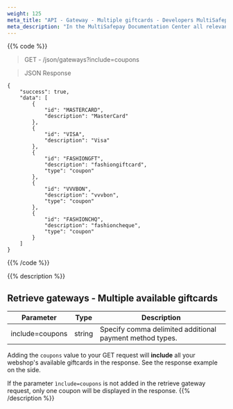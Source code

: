 ```yaml
---
weight: 125
meta_title: "API - Gateway - Multiple giftcards - Developers MultiSafepay"
meta_description: "In the MultiSafepay Documentation Center all relevant information regarding our Plugins and API. As well as Support pages for Payment Method, Tools and General Questions. You can also find the contact details of our Support Team and Integration Team."
---
```

{{% code %}}

> GET - /json/gateways?include=coupons


> JSON Response

```shell
{
    "success": true,
    "data": [
        {
            "id": "MASTERCARD",
            "description": "MasterCard"
        },
        {
            "id": "VISA",
            "description": "Visa"
        },
        {
            "id": "FASHIONGFT",
            "description": "fashiongiftcard",
            "type": "coupon"
        },
        {
            "id": "VVVBON",
            "description": "vvvbon",
            "type": "coupon"
        },
        {
            "id": "FASHIONCHQ",
            "description": "fashioncheque",
            "type": "coupon"
        }
    ]
}

``` 
{{% /code %}}

{{% description %}}
## Retrieve gateways - Multiple available giftcards
| Parameter           | Type   | Description |
|---------------------|--------|-------------|
| include=coupons            | string | Specify comma delimited additional payment method types. |

Adding the ```coupons``` value to your GET request will **include** all your webshop's available giftcards in the response. See the response example on the side.

If the parameter ```ìnclude=coupons``` is not added in the retrieve gateway request, only one coupon will be displayed in the response.
{{% /description %}}